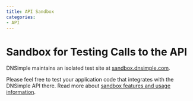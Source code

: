 ```yaml
---
title: API Sandbox
categories:
- API
---
```


# Sandbox for Testing Calls to the API

DNSimple maintains an isolated test site at [sandbox.dnsimple.com](https://sandbox.dnsimple.com/). 

Please feel free to test your application code that integrates with the DNSimple API there. Read more about [sandbox features and usage information](https://developer.dnsimple.com/sandbox/).

